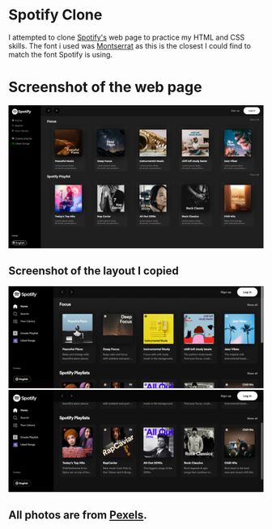 # Spotify Clone

I attempted to clone [Spotify's](https://open.spotify.com/) web page to practice my HTML and CSS skills. The font i used was [Montserrat](https://fonts.google.com/specimen/Montserrat?query=montserrat) as this is the closest I could find to match the font Spotify is using. 

# Screenshot of the web page
![image](/images/spotify-clone.png)

## Screenshot of the layout I copied
![image](/images/spotify-webpage.png)
![image](/images/spotify-webpage2.png)




## All photos are from [Pexels](https://www.pexels.com/). 
 
